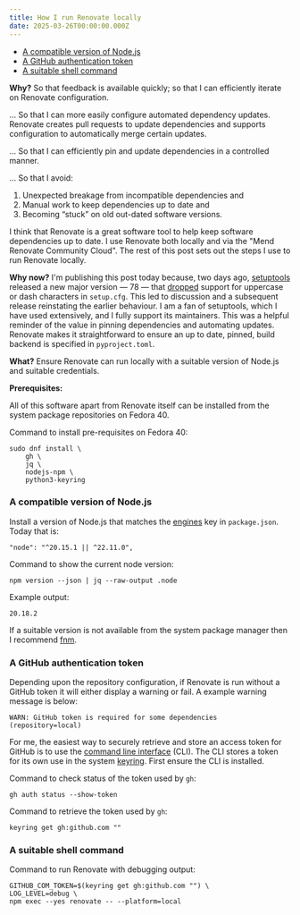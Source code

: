 ```yaml
---
title: How I run Renovate locally
date: 2025-03-26T00:00:00.000Z
---
```


<!-- toc -->

- [A compatible version of Node.js](#a-compatible-version-of-nodejs)
- [A GitHub authentication token](#a-github-authentication-token)
- [A suitable shell command](#a-suitable-shell-command)

<!-- tocstop -->

**Why?** So that feedback is available quickly; so that I can efficiently
iterate on Renovate configuration.

… So that I can more easily configure automated dependency updates. Renovate
creates pull requests to update dependencies and supports configuration to
automatically merge certain updates.

… So that I can efficiently pin and update dependencies in a controlled manner.

… So that I avoid:

1. Unexpected breakage from incompatible dependencies and
2. Manual work to keep dependencies up to date and
3. Becoming “stuck” on old out-dated software versions.

I think that Renovate is a great software tool to help keep software
dependencies up to date. I use Renovate both locally and via the "Mend Renovate
Community Cloud". The rest of this post sets out the steps I use to run Renovate
locally.

**Why now?** I'm publishing this post today because, two days ago, [setuptools]
released a new major version — 78 — that [dropped] support for uppercase or dash
characters in `setup.cfg`. This led to discussion and a subsequent release
reinstating the earlier behaviour. I am a fan of setuptools, which I have used
extensively, and I fully support its maintainers. This was a helpful reminder of
the value in pinning dependencies and automating updates. Renovate makes it
straightforward to ensure an up to date, pinned, build backend is specified in
`pyproject.toml`.

**What?** Ensure Renovate can run locally with a suitable version of Node.js and
suitable credentials.

[setuptools]: https://pypi.org/project/setuptools/#history
[dropped]: https://setuptools.pypa.io/en/stable/history.html#deprecations-and-removals
[Renovate]: https://github.com/renovatebot/renovate/

**Prerequisites:**

All of this software apart from Renovate itself can be installed from the system
package repositories on Fedora 40.

Command to install pre-requisites on Fedora 40:

    sudo dnf install \
        gh \
        jq \
        nodejs-npm \
        python3-keyring

### A compatible version of Node.js

Install a version of Node.js that matches the [engines] key in `package.json`.
Today that is:

    "node": "^20.15.1 || ^22.11.0",

[engines]: https://github.com/renovatebot/renovate/blob/main/package.json#L139

Command to show the current node version:

    npm version --json | jq --raw-output .node

Example output:

    20.18.2

If a suitable version is not available from the system package manager then I
recommend [fnm](https://github.com/Schniz/fnm).

### A GitHub authentication token

Depending upon the repository configuration, if Renovate is run without a GitHub
token it will either display a warning or fail. A example warning message is
below:

    WARN: GitHub token is required for some dependencies (repository=local)

For me, the easiest way to securely retrieve and store an access token for
GitHub is to use the [command line interface] (CLI). The CLI stores a token for
its own use in the system [keyring]. First ensure the CLI is installed.

[keyring]: https://github.com/jaraco/keyring
[command line interface]: https://cli.github.com/

Command to check status of the token used by `gh`:

    gh auth status --show-token

Command to retrieve the token used by `gh`:

    keyring get gh:github.com ""

[specified]: https://github.com/renovatebot/renovate/blob/main/package.json#L138

### A suitable shell command

Command to run Renovate with debugging output:

    GITHUB_COM_TOKEN=$(keyring get gh:github.com "") \
    LOG_LEVEL=debug \
    npm exec --yes renovate -- --platform=local

<!--
Copyright 2025 Keith Maxwell
SPDX-License-Identifier: CC-BY-SA-4.0
-->
<!-- vim: set filetype=markdown.markdown-toc : -->
